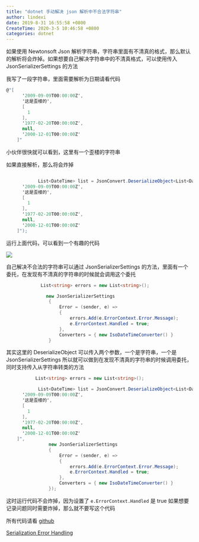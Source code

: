 ```yaml
---
title: "dotnet 手动解决 json 解析中不合法字符串"
author: lindexi
date: 2019-8-31 16:55:58 +0800
CreateTime: 2020-3-5 10:46:58 +0800
categories: dotnet
---
```


如果使用 Newtonsoft Json 解析字符串，字符串里面有不清真的格式，那么默认的解析将会炸掉。如果想要自己解决字符串中的不清真格式，可以使用传入 JsonSerializerSettings 的方法

<!--more-->



我写了一段字符串，里面需要解析为日期请看代码

```csharp
@"[
      '2009-09-09T00:00:00Z',
      '这是歪楼的',
      [
        1
      ],
      '1977-02-20T00:00:00Z',
      null,
      '2000-12-01T00:00:00Z'
    ]"
```

小伙伴很快就可以看到，这里有一个歪楼的字符串

如果直接解析，那么将会炸掉

```csharp

            List<DateTime> list = JsonConvert.DeserializeObject<List<DateTime>>(@"[
      '2009-09-09T00:00:00Z',
      '这是歪楼的',
      [
        1
      ],
      '1977-02-20T00:00:00Z',
      null,
      '2000-12-01T00:00:00Z'
    ]");
```

运行上面代码，可以看到一个有趣的代码

![](http://image.acmx.xyz/lindexi%2F20193208581815)

自己解决不合法的字符串可以通过 JsonSerializerSettings 的方法，里面有一个委托，在发现有不清真的字符串的时候就会调用这个委托

```csharp
             List<string> errors = new List<string>();

               new JsonSerializerSettings
                {
                    Error = (sender, e) =>
                    {
                        errors.Add(e.ErrorContext.Error.Message);
                        e.ErrorContext.Handled = true;
                    },
                    Converters = { new IsoDateTimeConverter() }
                }
```

其实这里的 DeserializeObject 可以传入两个参数，一个是字符串，一个是 JsonSerializerSettings 所以就可以做到在发现不清真的字符串的时候调用委托，同时支持传入从字符串转类的方法

```csharp
           List<string> errors = new List<string>();

            List<DateTime> list = JsonConvert.DeserializeObject<List<DateTime>>(@"[
      '2009-09-09T00:00:00Z',
      '这是歪楼的',
      [
        1
      ],
      '1977-02-20T00:00:00Z',
      null,
      '2000-12-01T00:00:00Z'
    ]",
                new JsonSerializerSettings
                {
                    Error = (sender, e) =>
                    {
                        errors.Add(e.ErrorContext.Error.Message);
                        e.ErrorContext.Handled = true;
                    },
                    Converters = { new IsoDateTimeConverter() }
                });
```

这时运行代码不会炸掉，因为设置了 `e.ErrorContext.Handled` 是 true 如果想要记录问题同时需要炸掉，那么就不要写这个代码

所有代码请看 [github](https://github.com/lindexi/lindexi_gd/tree/7d553d290d68b567f91daed16c814c023e90c1a8/BepirquwiKedoucawji)

[Serialization Error Handling](https://www.newtonsoft.com/json/help/html/SerializationErrorHandling.htm )

